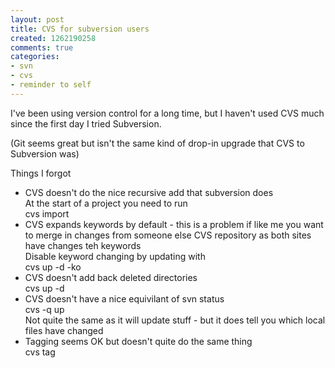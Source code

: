```yaml
---
layout: post
title: CVS for subversion users
created: 1262190258
comments: true
categories:
- svn
- cvs
- reminder to self
---
```

<p>
I've been using version control for a long time, but I haven't used CVS much since the first day I tried Subversion.
</p>
<p>
(Git seems great but isn't the same kind of drop-in upgrade that CVS to Subversion was)
</p>
<p>
Things I forgot
</p>
<ul>
	<li>CVS doesn't do the nice recursive add that subversion does<br />
	At the start of a project you need to run <br />
	cvs import </li>
	<li>CVS expands keywords by default - this is a problem if like me you want to merge in changes from someone else CVS repository as both sites have changes teh keywords<br />
	Disable keyword changing by updating with<br />
	cvs up -d -ko</li>
	<li>CVS doesn't add back deleted directories<br />
	cvs up -d </li>
	<li>CVS doesn't have a nice equivilant of svn status<br />
	cvs -q up <br />
	Not quite the same as it will update stuff - but it does tell you which local files have changed</li>
	<li>Tagging seems OK but doesn't quite do the same thing<br />
	cvs tag</li>
</ul>
